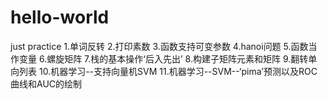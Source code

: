 # hello-world
just practice
1.单词反转
2.打印素数
3.函数支持可变参数
4.hanoi问题
5.函数当作变量
6.螺旋矩阵
7.栈的基本操作‘后入先出’
8.构建子矩阵元素和矩阵
9.翻转单向列表
10.机器学习--支持向量机SVM
11.机器学习--SVM--‘pima’预测以及ROC曲线和AUC的绘制
